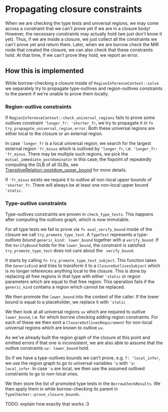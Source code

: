 # Propagating closure constraints

When we are checking the type tests and universal regions, we may come
across a constraint that we can't prove yet if we are in a closure
body! However, the necessary constraints may actually hold (we just
don't know it yet). Thus, if we are inside a closure, we just collect
all the constraints we can't prove yet and return them. Later, when we
are borrow check the MIR node that created the closure, we can also
check that these constraints hold. At that time, if we can't prove
they hold, we report an error.

## How this is implemented

While borrow-checking a closure inside of `RegionInferenceContext::solve` we separately try to propagate type-outlives and region-outlives constraints to the parent if we're unable to prove them locally.

### Region-outlive constraints

If `RegionInferenceContext::check_universal_regions` fails to prove some outlives constraint `'longer_fr: 'shorter_fr`, we try to propagate it in `fn try_propagate_universal_region_error`. Both these universal regions are either local to the closure or an external region.

In case `'longer_fr` is a local universal region, we search for the largest external region `'fr_minus` which is outlived by `'longer_fr`, i.e. `'longer_fr: 'fr_minus`. There may be multiple such regions, we pick the `mutual_immediate_postdominator` in this case; the fixpoint of repeatedly computing the GLB of all GLBs, see [TransitiveRelation::postdom_upper_bound](https://doc.rust-lang.org/nightly/nightly-rustc/rustc_data_structures/transitive_relation/struct.TransitiveRelation.html#method.postdom_upper_bound) for more details.

If `'fr_minus` exists we require it to outlive all non-local upper bounds of `'shorter_fr`. There will always be at least one non-local upper bound `'static`.

### Type-outlive constraints

Type-outlives constraints are proven in `check_type_tests`. This happens after computing the outlives graph, which is now immutable.

For all type tests we fail to prove via `fn eval_verify_bound` inside of the closure we call `try_promote_type_test`. A `TypeTest` represents a type-outlives bound `generic_kind: lower_bound` together with a `verify_bound`. If the `VerifyBound` holds for the `lower_bound`, the constraint is satisfied. `try_promote_type_test`  does not care about the ` verify_bound`.

It starts by calling `fn try_promote_type_test_subject`. This function takes the `GenericKind` and tries to transform it to a `ClosureOutlivesSubject`  which is no longer references anything local to the closure. This is done by replacing all free regions in that type with either `'static`  or region parameters which are equal to that free region. This operation fails if the `generic_kind` contains a region which cannot be replaced.

We then promote the `lower_bound` into the context of the caller. If the lower bound is equal to a placeholder, we replace it with `'static`

We then look at all universal regions `uv` which are required to outlive `lower_bound`, i.e. for which borrow checking adding region constraints. For each of these we then emit a `ClosureOutlivesRequirement` for non-local universal regions which are known to outlive `uv`.

As we've already built the region graph of the closure at this point and emitted errors if that one is inconsistent, we are also able to assume that the outlive constraints `uv: lower_bound` hold.

So if we have a type-outlives bounds we can't prove, e.g. `T: 'local_infer`, we use the region graph to go to universal variables `'a` with `'a: local_infer`. In case `'a` are local, we then use the assumed outlived constraints to go to non-local ones.

We then store the list of promoted type tests in the `BorrowCheckResults`.
We then apply them in while borrow-checking its parent in `TypeChecker::prove_closure_bounds`.

TODO: explain how exactly that works :3
